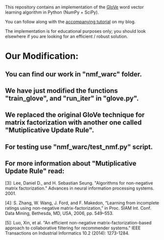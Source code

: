 This repository contains an implementation of the [GloVe][1] word vector learning algorithm in Python (NumPy + SciPy).

You can follow along with the [accompanying tutorial][2] on my blog.

The implementation is for educational purposes only; you should look elsewhere if you are looking for an efficient / robust solution.

[1]: http://www-nlp.stanford.edu/projects/glove/
[2]: http://www.foldl.me/2014/glove-python/

# Our Modification:
## You can find our work in "nmf_warc" folder.
## We have just modified the functions "train_glove", and "run_iter" in "glove.py".
## We replaced the original GloVe technique for matrix factorization with another one called "Mutiplicative Update Rule".
## For testing use "nmf_warc/test_nmf.py" script.

## For more information about "Mutiplicative Update Rule" read:

[3]: Lee, Daniel D., and H. Sebastian Seung. "Algorithms for non-negative matrix factorization." Advances in neural information processing systems. 2001.

[4]: S. Zhang, W. Wang, J. Ford, and F. Makedon, “Learning from incomplete ratings using non-negative matrix-factorization,” in Proc. SIAM Int. Conf. Data Mining, Bethesda, MD, USA, 2006, pp. 549–553.

[5]: Luo, Xin, et al. "An efficient non-negative matrix-factorization-based approach to collaborative filtering for recommender systems." IEEE Transactions on Industrial Informatics 10.2 (2014): 1273-1284.


